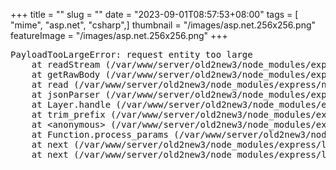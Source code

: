 +++
title = "<!DOCTYPE html>"
slug = "<!DOCTYPE html>"
date = "2023-09-01T08:57:53+08:00"
tags = [ "mime", "asp.net", "csharp",]
thumbnail = "/images/asp.net.256x256.png"
featureImage = "/images/asp.net.256x256.png"
+++

<html lang="en">
<head>
<meta charset="utf-8">
<title>Error</title>
</head>
<body>
<pre>PayloadTooLargeError: request entity too large<br> &nbsp; &nbsp;at readStream (/var/www/server/old2new3/node_modules/express/node_modules/raw-body/index.js:156:17)<br> &nbsp; &nbsp;at getRawBody (/var/www/server/old2new3/node_modules/express/node_modules/raw-body/index.js:109:12)<br> &nbsp; &nbsp;at read (/var/www/server/old2new3/node_modules/express/node_modules/body-parser/lib/read.js:79:3)<br> &nbsp; &nbsp;at jsonParser (/var/www/server/old2new3/node_modules/express/node_modules/body-parser/lib/types/json.js:135:5)<br> &nbsp; &nbsp;at Layer.handle (/var/www/server/old2new3/node_modules/express/lib/router/layer.js:95:5)<br> &nbsp; &nbsp;at trim_prefix (/var/www/server/old2new3/node_modules/express/lib/router/index.js:328:13)<br> &nbsp; &nbsp;at &lt;anonymous&gt; (/var/www/server/old2new3/node_modules/express/lib/router/index.js:286:9)<br> &nbsp; &nbsp;at Function.process_params (/var/www/server/old2new3/node_modules/express/lib/router/index.js:346:12)<br> &nbsp; &nbsp;at next (/var/www/server/old2new3/node_modules/express/lib/router/index.js:280:10)<br> &nbsp; &nbsp;at next (/var/www/server/old2new3/node_modules/express/lib/router/route.js:136:14)</pre>
</body>
</html>



